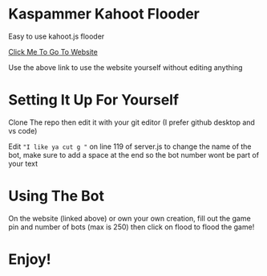 # Kaspammer Kahoot Flooder 

Easy to use kahoot.js flooder

[Click Me To Go To Website](https://kaspammer.glitch.me/)

Use the above link to use the website yourself without editing anything

# Setting It Up For Yourself

Clone The repo then edit it with your git editor (I prefer github desktop and vs code)

Edit `"I like ya cut g "` on line 119 of server.js to change the name of the bot, make sure to add a space at the end so the bot number wont be part of your text

# Using The Bot

On the website (linked above) or own your own creation, fill out the game pin and number of bots (max is 250) then click on flood to flood the game!

# Enjoy!
